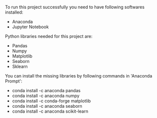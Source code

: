 To run this project successfully you need to have following softwares installed:
 - Anaconda 
 - Jupyter Notebook
 
Python libraries needed for this project are:
 - Pandas
 - Numpy
 - Matplotlib
 - Seaborn
 - Sklearn
 
 You can install the missing libraries by following commands in 'Anaconda Prompt':
  - conda install -c anaconda pandas
  - conda install -c anaconda numpy
  - conda install -c conda-forge matplotlib
  - conda install -c anaconda seaborn
  - conda install -c anaconda scikit-learn
